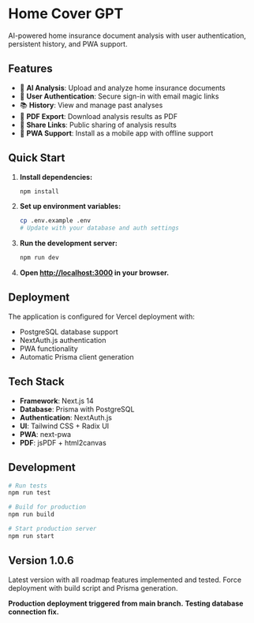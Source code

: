 # Home Cover GPT

AI-powered home insurance document analysis with user authentication, persistent history, and PWA support.

## Features

- 🤖 **AI Analysis**: Upload and analyze home insurance documents
- 👤 **User Authentication**: Secure sign-in with email magic links
- 📚 **History**: View and manage past analyses
- 📄 **PDF Export**: Download analysis results as PDF
- 🔗 **Share Links**: Public sharing of analysis results
- 📱 **PWA Support**: Install as a mobile app with offline support

## Quick Start

1. **Install dependencies:**
   ```bash
   npm install
   ```

2. **Set up environment variables:**
   ```bash
   cp .env.example .env
   # Update with your database and auth settings
   ```

3. **Run the development server:**
   ```bash
   npm run dev
   ```

4. **Open [http://localhost:3000](http://localhost:3000) in your browser.**

## Deployment

The application is configured for Vercel deployment with:
- PostgreSQL database support
- NextAuth.js authentication
- PWA functionality
- Automatic Prisma client generation

## Tech Stack

- **Framework**: Next.js 14
- **Database**: Prisma with PostgreSQL
- **Authentication**: NextAuth.js
- **UI**: Tailwind CSS + Radix UI
- **PWA**: next-pwa
- **PDF**: jsPDF + html2canvas

## Development

```bash
# Run tests
npm run test

# Build for production
npm run build

# Start production server
npm run start
```

## Version 1.0.6

Latest version with all roadmap features implemented and tested. Force deployment with build script and Prisma generation.

**Production deployment triggered from main branch.**
**Testing database connection fix.**